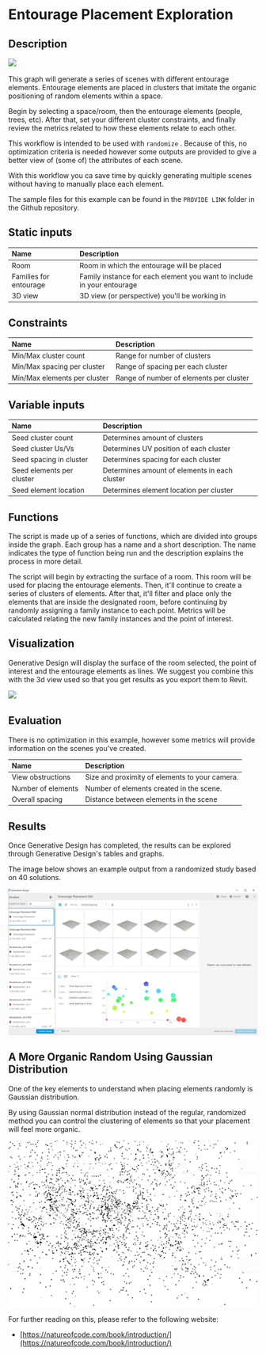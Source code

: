 # Entourage Placement Exploration

## Description

![](../../.gitbook/assets/workflowrandom2%20%282%29.gif)

This graph will generate a series of scenes with different entourage elements. Entourage elements are placed in clusters that imitate the organic positioning of random elements within a space. 

Begin by selecting a space/room, then the entourage elements \(people, trees, etc\). After that, set your different cluster constraints, and finally review the metrics related to how these elements relate to each other.

This workflow is intended to be used with `randomize` . Because of this, no optimization criteria is needed however some outputs are provided to give a better view of \(some of\) the attributes of each scene. 

With this workflow you ca save time by quickly generating multiple scenes without having to manually place each element.

The sample files for this example can be found in the `PROVIDE LINK` folder in the Github repository.

## Static inputs

| Name | Description |
| :--- | :--- |
| Room | Room in which the entourage will be placed |
| Families for entourage | Family instance for each element you want to include in your entourage |
| 3D view | 3D view \(or perspective\) you'll be working in |

## Constraints

| Name | Description |
| :--- | :--- |
| Min/Max cluster count | Range for number of clusters |
| Min/Max spacing per cluster | Range of spacing per each cluster |
| Min/Max elements per cluster | Range of number of elements per cluster |

## Variable inputs

| Name | Description |
| :--- | :--- |
| Seed cluster count | Determines amount of clusters |
| Seed cluster Us/Vs | Determines UV position of each cluster |
| Seed spacing in cluster | Determines spacing for each cluster |
| Seed elements per cluster | Determines amount of elements in each cluster |
| Seed element location | Determines element location per cluster |

## Functions

The script is made up of a series of functions, which are divided into groups inside the graph. Each group has a name and a short description. The name indicates the type of function being run and the description explains the process in more detail.

The script will begin by extracting the surface of a room. This room will be used for placing the entourage elements. Then, it'll continue to create a series of clusters of elements. After that, it'll filter and place only the elements that are inside the designated room, before continuing by randomly assigning a family instance to each point. Metrics will be calculated relating the new family instances and the point of interest.

## Visualization

Generative Design will display the surface of the room selected, the point of interest and the entourage elements as lines. We suggest you combine this with the 3d view used so that you get results as you export them to Revit.

![](../../.gitbook/assets/workflowrandom3%20%281%29.gif)

## Evaluation

There is no optimization in this example, however some metrics will provide information on the scenes you've created.

| Name | Description |
| :--- | :--- |
| View obstructions | Size and proximity of elements to your camera. |
| Number of elements | Number of elements created in the scene. |
| Overall spacing | Distance between elements in the scene |

## Results

Once Generative Design has completed, the results can be explored through Generative Design's tables and graphs.  


The image below shows an example output from a randomized study based on 40 solutions.

![](../../.gitbook/assets/workflowrandom4.png)

## A More Organic Random Using Gaussian Distribution

One of the key elements to understand when placing elements randomly is Gaussian distribution. 

By using Gaussian normal distribution instead of the regular, randomized method you can control the clustering of elements so that your placement will feel more organic.

![](../../.gitbook/assets/workflowrandom1.jpg)

For further reading on this, please refer to the following website:

* [https://natureofcode.com/book/introduction/](https://natureofcode.com/book/introduction/) 

